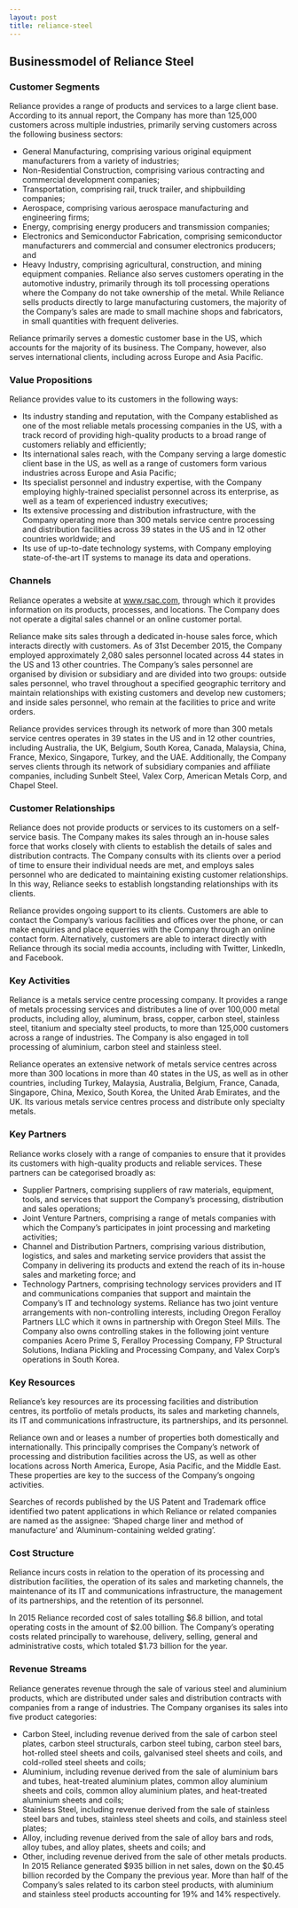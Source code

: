 ```yaml
---
layout: post
title: reliance-steel
---
```


Businessmodel of Reliance Steel
--------------------------------

### Customer Segments

Reliance provides a range of products and services to a large client base. According to its annual report, the Company has more than 125,000 customers across multiple industries, primarily serving customers across the following business sectors:

 * General Manufacturing, comprising various original equipment manufacturers from a variety of industries;
* Non-Residential Construction, comprising various contracting and commercial development companies;
* Transportation, comprising rail, truck trailer, and shipbuilding companies;
* Aerospace, comprising various aerospace manufacturing and engineering firms;
* Energy, comprising energy producers and transmission companies;
* Electronics and Semiconductor Fabrication, comprising semiconductor manufacturers and commercial and consumer electronics producers; and
* Heavy Industry, comprising agricultural, construction, and mining equipment companies.
 Reliance also serves customers operating in the automotive industry, primarily through its toll processing operations where the Company do not take ownership of the metal. While Reliance sells products directly to large manufacturing customers, the majority of the Company’s sales are made to small machine shops and fabricators, in small quantities with frequent deliveries.

Reliance primarily serves a domestic customer base in the US, which accounts for the majority of its business. The Company, however, also serves international clients, including across Europe and Asia Pacific.

### Value Propositions

Reliance provides value to its customers in the following ways:

 * Its industry standing and reputation, with the Company established as one of the most reliable metals processing companies in the US, with a track record of providing high-quality products to a broad range of customers reliably and efficiently;
* Its international sales reach, with the Company serving a large domestic client base in the US, as well as a range of customers form various industries across Europe and Asia Pacific;
* Its specialist personnel and industry expertise, with the Company employing highly-trained specialist personnel across its enterprise, as well as a team of experienced industry executives;
* Its extensive processing and distribution infrastructure, with the Company operating more than 300 metals service centre processing and distribution facilities across 39 states in the US and in 12 other countries worldwide; and
* Its use of up-to-date technology systems, with Company employing state-of-the-art IT systems to manage its data and operations.
 ### Channels

Reliance operates a website at www.rsac.com, through which it provides information on its products, processes, and locations. The Company does not operate a digital sales channel or an online customer portal.

Reliance make sits sales through a dedicated in-house sales force, which interacts directly with customers. As of 31st December 2015, the Company employed approximately 2,080 sales personnel located across 44 states in the US and 13 other countries. The Company’s sales personnel are organised by division or subsidiary and are divided into two groups: outside sales personnel, who travel throughout a specified geographic territory and maintain relationships with existing customers and develop new customers; and inside sales personnel, who remain at the facilities to price and write orders.

Reliance provides services through its network of more than 300 metals service centres operates in 39 states in the US and in 12 other countries, including Australia, the UK, Belgium, South Korea, Canada, Malaysia, China, France, Mexico, Singapore, Turkey, and the UAE. Additionally, the Company serves clients through its network of subsidiary companies and affiliate companies, including Sunbelt Steel, Valex Corp, American Metals Corp, and Chapel Steel.

### Customer Relationships

Reliance does not provide products or services to its customers on a self-service basis. The Company makes its sales through an in-house sales force that works closely with clients to establish the details of sales and distribution contracts. The Company consults with its clients over a period of time to ensure their individual needs are met, and employs sales personnel who are dedicated to maintaining existing customer relationships. In this way, Reliance seeks to establish longstanding relationships with its clients.

Reliance provides ongoing support to its clients. Customers are able to contact the Company’s various facilities and offices over the phone, or can make enquiries and place equerries with the Company through an online contact form. Alternatively, customers are able to interact directly with Reliance through its social media accounts, including with Twitter, LinkedIn, and Facebook.

### Key Activities

Reliance is a metals service centre processing company. It provides a range of metals processing services and distributes a line of over 100,000 metal products, including alloy, aluminum, brass, copper, carbon steel, stainless steel, titanium and specialty steel products, to more than 125,000 customers across a range of industries. The Company is also engaged in toll processing of aluminium, carbon steel and stainless steel.

Reliance operates an extensive network of metals service centres across more than 300 locations in more than 40 states in the US, as well as in other countries, including Turkey, Malaysia, Australia, Belgium, France, Canada, Singapore, China, Mexico, South Korea, the United Arab Emirates, and the UK. Its various metals service centres process and distribute only specialty metals.

### Key Partners

Reliance works closely with a range of companies to ensure that it provides its customers with high-quality products and reliable services. These partners can be categorised broadly as:

 * Supplier Partners, comprising suppliers of raw materials, equipment, tools, and services that support the Company’s processing, distribution and sales operations;
* Joint Venture Partners, comprising a range of metals companies with which the Company’s participates in joint processing and marketing activities;
* Channel and Distribution Partners, comprising various distribution, logistics, and sales and marketing service providers that assist the Company in delivering its products and extend the reach of its in-house sales and marketing force; and
* Technology Partners, comprising technology services providers and IT and communications companies that support and maintain the Company’s IT and technology systems.
 Reliance has two joint venture arrangements with non-controlling interests, including Oregon Feralloy Partners LLC which it owns in partnership with Oregon Steel Mills. The Company also owns controlling stakes in the following joint venture companies Acero Prime S, Feralloy Processing Company, FP Structural Solutions, Indiana Pickling and Processing Company, and Valex Corp’s operations in South Korea.

### Key Resources

Reliance’s key resources are its processing facilities and distribution centres, its portfolio of metals products, its sales and marketing channels, its IT and communications infrastructure, its partnerships, and its personnel.

Reliance own and or leases a number of properties both domestically and internationally. This principally comprises the Company’s network of processing and distribution facilities across the US, as well as other locations across North America, Europe, Asia Pacific, and the Middle East. These properties are key to the success of the Company’s ongoing activities.

Searches of records published by the US Patent and Trademark office identified two patent applications in which Reliance or related companies are named as the assignee: ‘Shaped charge liner and method of manufacture’ and ‘Aluminum-containing welded grating’.

### Cost Structure

Reliance incurs costs in relation to the operation of its processing and distribution facilities, the operation of its sales and marketing channels, the maintenance of its IT and communications infrastructure, the management of its partnerships, and the retention of its personnel.

In 2015 Reliance recorded cost of sales totalling $6.8 billion, and total operating costs in the amount of $2.00 billion. The Company’s operating costs related principally to warehouse, delivery, selling, general and administrative costs, which totaled $1.73 billion for the year.

### Revenue Streams

Reliance generates revenue through the sale of various steel and aluminium products, which are distributed under sales and distribution contracts with companies from a range of industries. The Company organises its sales into five product categories:

 * Carbon Steel, including revenue derived from the sale of carbon steel plates, carbon steel structurals, carbon steel tubing, carbon steel bars, hot-rolled steel sheets and coils, galvanised steel sheets and coils, and cold-rolled steel sheets and coils;
* Aluminium, including revenue derived from the sale of aluminium bars and tubes, heat-treated aluminium plates, common alloy aluminium sheets and coils, common alloy aluminium plates, and heat-treated aluminium sheets and coils;
* Stainless Steel, including revenue derived from the sale of stainless steel bars and tubes, stainless steel sheets and coils, and stainless steel plates;
* Alloy, including revenue derived from the sale of alloy bars and rods, alloy tubes, and alloy plates, sheets and coils; and
* Other, including revenue derived from the sale of other metals products.
 In 2015 Reliance generated $935 billion in net sales, down on the $0.45 billion recorded by the Company the previous year. More than half of the Company’s sales related to its carbon steel products, with aluminium and stainless steel products accounting for 19% and 14% respectively.
